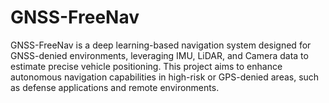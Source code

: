 # GNSS-FreeNav
GNSS-FreeNav is a deep learning-based navigation system designed for GNSS-denied environments, leveraging IMU, LiDAR, and Camera data to estimate precise vehicle positioning. This project aims to enhance autonomous navigation capabilities in high-risk or GPS-denied areas, such as defense applications and remote environments.
